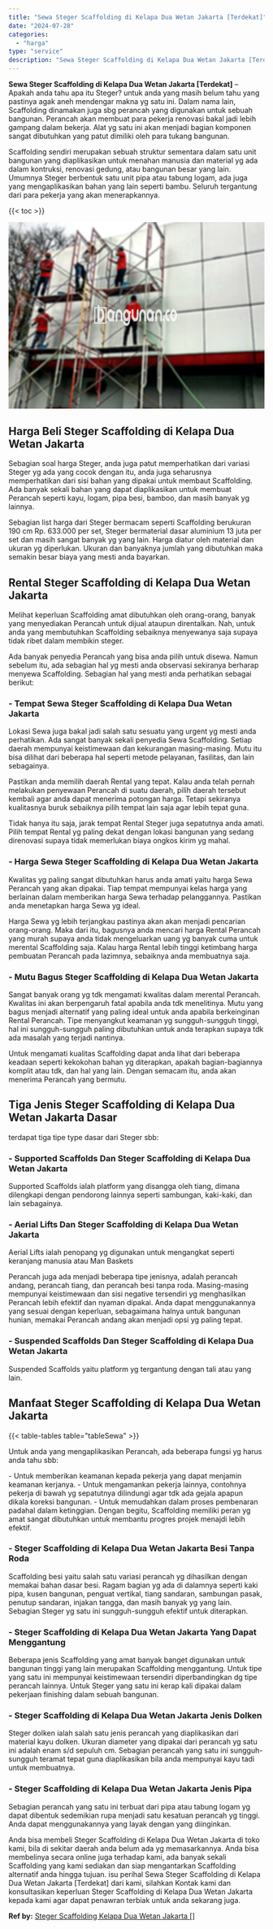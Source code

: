 ```yaml
---
title: "Sewa Steger Scaffolding di Kelapa Dua Wetan Jakarta [Terdekat]"
date: "2024-07-28"
categories: 
  - "harga"
type: "service"
description: "Sewa Steger Scaffolding di Kelapa Dua Wetan Jakarta [Terdekat]. Anda bisa membeli Steger Scaffolding di Kelapa Dua Wetan Jakarta di toko kami, bila di sekita..."
---
```


**Sewa Steger Scaffolding di Kelapa Dua Wetan Jakarta \[Terdekat\]** – Apakah anda tahu apa itu Steger? untuk anda yang masih belum tahu yang pastinya agak aneh mendengar makna yg satu ini. Dalam nama lain, Scaffolding dinamakan juga sbg perancah yang digunakan untuk sebuah bangunan. Perancah akan membuat para pekerja renovasi bakal jadi lebih gampang dalam bekerja. Alat yg satu ini akan menjadi bagian komponen sangat dibutuhkan yang patut dimiliki oleh para tukang bangunan.

Scaffolding sendiri merupakan sebuah struktur sementara dalam satu unit bangunan yang diaplikasikan untuk menahan manusia dan material yg ada dalam kontruksi, renovasi gedung, atau bangunan besar yang lain. Umumnya Steger berbentuk satu unit pipa atau tabung logam, ada juga yang mengaplikasikan bahan yang lain seperti bambu. Seluruh tergantung dari para pekerja yang akan menerapkannya.

{{< toc >}}

![Sewa Steger Scaffolding di Kelapa Dua Wetan Jakarta [Terdekat]](/images/sewa-scaffolding-steger-07.png)

## Harga Beli Steger Scaffolding di Kelapa Dua Wetan Jakarta

Sebagian soal harga Steger, anda juga patut memperhatikan dari variasi Steger yg ada yang cocok dengan itu, anda juga seharusnya memperhatikan dari sisi bahan yang dipakai untuk membaut Scaffolding. Ada banyak sekali bahan yang dapat diaplikasikan untuk membuat Perancah seperti kayu, logam, pipa besi, bamboo, dan masih banyak yg lainnya.

Sebagian list harga dari Steger bermacam seperti Scaffolding berukuran 190 cm Rp. 633.000 per set, Steger bermaterial dasar aluminium 13 juta per set dan masih sangat banyak yg yang lain. Harga diatur oleh material dan ukuran yg diperlukan. Ukuran dan banyaknya jumlah yang dibutuhkan maka semakin besar biaya yang mesti anda bayarkan.

## Rental Steger Scaffolding di Kelapa Dua Wetan Jakarta

Melihat keperluan Scaffolding amat dibutuhkan oleh orang-orang, banyak yang menyediakan Perancah untuk dijual ataupun direntalkan. Nah, untuk anda yang membutuhkan Scaffolding sebaiknya menyewanya saja supaya tidak ribet dalam membikin steger.

Ada banyak penyedia Perancah yang bisa anda pilih untuk disewa. Namun sebelum itu, ada sebagian hal yg mesti anda observasi sekiranya berharap menyewa Scaffolding. Sebagian hal yang mesti anda perhatikan sebagai berikut:

### \- Tempat Sewa Steger Scaffolding di Kelapa Dua Wetan Jakarta

Lokasi Sewa juga bakal jadi salah satu sesuatu yang urgent yg mesti anda perhatikan. Ada sangat banyak sekali penyedia Sewa Scaffolding. Setiap daerah mempunyai keistimewaan dan kekurangan masing-masing. Mutu itu bisa dilihat dari beberapa hal seperti metode pelayanan, fasilitas, dan lain sebagainya.

Pastikan anda memilih daerah Rental yang tepat. Kalau anda telah pernah melakukan penyewaan Perancah di suatu daerah, pilih daerah tersebut kembali agar anda dapat menerima potongan harga. Tetapi sekiranya kualitasnya buruk sebaiknya pilih tempat lain saja agar lebih tepat guna.

Tidak hanya itu saja, jarak tempat Rental Steger juga sepatutnya anda amati. Pilih tempat Rental yg paling dekat dengan lokasi bangunan yang sedang direnovasi supaya tidak memerlukan biaya ongkos kirim yg mahal.

### \- Harga Sewa Steger Scaffolding di Kelapa Dua Wetan Jakarta

Kwalitas yg paling sangat dibutuhkan harus anda amati yaitu harga Sewa Perancah yang akan dipakai. Tiap tempat mempunyai kelas harga yang berlainan dalam memberikan harga Sewa terhadap pelanggannya. Pastikan anda menetapkan harga Sewa yg ideal.

Harga Sewa yg lebih terjangkau pastinya akan akan menjadi pencarian orang-orang. Maka dari itu, bagusnya anda mencari harga Rental Perancah yang murah supaya anda tidak mengeluarkan uang yg banyak cuma untuk merental Scaffolding saja. Kalau harga Rental lebih tinggi ketimbang harga pembuatan Perancah pada lazimnya, sebaiknya anda membuatnya saja.

### \- Mutu Bagus Steger Scaffolding di Kelapa Dua Wetan Jakarta

Sangat banyak orang yg tdk mengamati kwalitas dalam merental Perancah. Kwalitas ini akan berpengaruh fatal apabila anda tdk menelitinya. Mutu yang bagus menjadi alternatif yang paling ideal untuk anda apabila berkeinginan Rental Perancah. Tipe menyangkut keamanan yg sungguh-sungguh tinggi, hal ini sungguh-sungguh paling dibutuhkan untuk anda terapkan supaya tdk ada masalah yang terjadi nantinya.

Untuk mengamati kualitas Scaffolding dapat anda lihat dari beberapa keadaan seperti kekokohan bahan yg diterapkan, apakah bagian-bagiannya komplit atau tdk, dan hal yang lain. Dengan semacam itu, anda akan menerima Perancah yang bermutu.

## Tiga Jenis Steger Scaffolding di Kelapa Dua Wetan Jakarta Dasar

terdapat tiga tipe type dasar dari Steger sbb:

### \- Supported Scaffolds Dan Steger Scaffolding di Kelapa Dua Wetan Jakarta

Supported Scaffolds ialah platform yang disangga oleh tiang, dimana dilengkapi dengan pendorong lainnya seperti sambungan, kaki-kaki, dan lain sebagainya.

### \- Aerial Lifts Dan Steger Scaffolding di Kelapa Dua Wetan Jakarta

Aerial Lifts ialah penopang yg digunakan untuk mengangkat seperti keranjang manusia atau Man Baskets

Perancah juga ada menjadi beberapa tipe jenisnya, adalah perancah andang, perancah tiang, dan perancah besi tanpa roda. Masing-masing mempunyai keistimewaan dan sisi negative tersendiri yg menghasilkan Perancah lebih efektif dan nyaman dipakai. Anda dapat menggunakannya yang sesuai dengan keperluan, sebagaimana halnya untuk bangunan hunian, memakai Perancah andang akan menjadi opsi yg paling tepat.

### \- Suspended Scaffolds Dan Steger Scaffolding di Kelapa Dua Wetan Jakarta

Suspended Scaffolds yaitu platform yg tergantung dengan tali atau yang lain.

## Manfaat Steger Scaffolding di Kelapa Dua Wetan Jakarta

{{< table-tables table="tableSewa" >}}

Untuk anda yang mengaplikasikan Perancah, ada beberapa fungsi yg harus anda tahu sbb:

\- Untuk memberikan keamanan kepada pekerja yang dapat menjamin keamanan kerjanya. - Untuk mengamankan pekerja lainnya, contohnya pekerja di bawah yg sepatutnya dilindungi agar tdk ada gejala apapun dikala koreksi bangunan. - Untuk memudahkan dalam proses pembenaran padahal dalam ketinggian. Dengan begitu, Scaffolding memiliki peran yg amat sangat dibutuhkan untuk membantu progres projek menajdi lebih efektif.

### \- Steger Scaffolding di Kelapa Dua Wetan Jakarta Besi Tanpa Roda

Scaffolding besi yaitu salah satu variasi perancah yg dihasilkan dengan memakai bahan dasar besi. Ragam bagian yg ada di dalamnya seperti kaki pipa, kusen bangunan, penguat vertikal, tiang sandaran, sambungan pasak, penutup sandaran, injakan tangga, dan masih banyak yg yang lain. Sebagian Steger yg satu ini sungguh-sungguh efektif untuk diterapkan.

### \- Steger Scaffolding di Kelapa Dua Wetan Jakarta Yang Dapat Menggantung

Beberapa jenis Scaffolding yang amat banyak banget digunakan untuk bangunan tinggi yang lain merupakan Scaffolding menggantung. Untuk tipe yang satu ini mempunyai keistimewaan tersendiri diperbandingkan dg tipe perancah lainnya. Untuk Steger yang satu ini kerap kali dipakai dalam pekerjaan finishing dalam sebuah bangunan.

### \- Steger Scaffolding di Kelapa Dua Wetan Jakarta Jenis Dolken

Steger dolken ialah salah satu jenis perancah yang diaplikasikan dari material kayu dolken. Ukuran diameter yang dipakai dari perancah yg satu ini adalah enam s/d sepuluh cm. Sebagian perancah yang satu ini sungguh-sungguh teramat tepat guna diaplikasikan bila anda mempunyai kayu tadi untuk membuatnya.

### \- Steger Scaffolding di Kelapa Dua Wetan Jakarta Jenis Pipa

Sebagian perancah yang satu ini terbuat dari pipa atau tabung logam yg dapat dibentuk sedemikian rupa menjadi satu kesatuan perancah yg tinggi. Anda dapat menggunakannya yang layak dengan yang diinginkan.

Anda bisa membeli Steger Scaffolding di Kelapa Dua Wetan Jakarta di toko kami, bila di sekitar daerah anda belum ada yg memasarkannya. Anda bisa membelinya secara online juga terhadap kami, ada banyak sekali Scaffolding yang kami sediakan dan siap mengantarkan Scaffolding alternatif anda hingga tujuan. isu perihal Sewa Steger Scaffolding di Kelapa Dua Wetan Jakarta \[Terdekat\] dari kami, silahkan Kontak kami dan konsultasikan keperluan Steger Scaffolding di Kelapa Dua Wetan Jakarta kepada kami agar dapat penawran terbiak untuk anda sekarang juga.

**Ref by:** [Steger Scaffolding Kelapa Dua Wetan Jakarta []](https://id.wikipedia.org/wiki/Steger)
